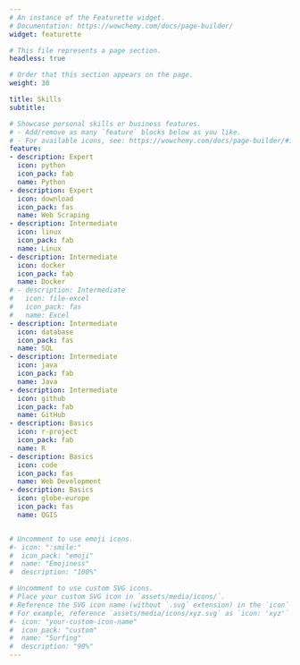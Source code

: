 ```yaml
---
# An instance of the Featurette widget.
# Documentation: https://wowchemy.com/docs/page-builder/
widget: featurette

# This file represents a page section.
headless: true

# Order that this section appears on the page.
weight: 30

title: Skills
subtitle:

# Showcase personal skills or business features.
# - Add/remove as many `feature` blocks below as you like.
# - For available icons, see: https://wowchemy.com/docs/page-builder/#icons
feature:
- description: Expert
  icon: python
  icon_pack: fab
  name: Python
- description: Expert
  icon: download
  icon_pack: fas
  name: Web Scraping
- description: Intermediate
  icon: linux
  icon_pack: fab
  name: Linux
- description: Intermediate
  icon: docker
  icon_pack: fab
  name: Docker
# - description: Intermediate
#   icon: file-excel
#   icon_pack: fas
#   name: Excel
- description: Intermediate
  icon: database
  icon_pack: fas
  name: SQL
- description: Intermediate
  icon: java
  icon_pack: fab
  name: Java
- description: Intermediate
  icon: github
  icon_pack: fab
  name: GitHub
- description: Basics
  icon: r-project
  icon_pack: fab
  name: R
- description: Basics
  icon: code
  icon_pack: fas
  name: Web Development
- description: Basics
  icon: globe-europe
  icon_pack: fas
  name: QGIS


# Uncomment to use emoji icons.
#- icon: ":smile:"
#  icon_pack: "emoji"
#  name: "Emojiness"
#  description: "100%"  

# Uncomment to use custom SVG icons.
# Place your custom SVG icon in `assets/media/icons/`.
# Reference the SVG icon name (without `.svg` extension) in the `icon` field.
# For example, reference `assets/media/icons/xyz.svg` as `icon: 'xyz'`
#- icon: "your-custom-icon-name"
#  icon_pack: "custom"
#  name: "Surfing"
#  description: "90%"
---
```

